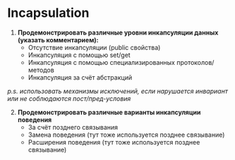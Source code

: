 # Incapsulation
1. **Продемонстрировать различные уровни инкапсуляции данных (указать комментарием):**
    + Отсутствие инкапсуляции (public свойства)
    + Инкапсуляция с помощью set/get
    + Инкапсуляция с помощью специализированных протоколов/методов 
    + Инкапсуляция за счёт абстракций

_p.s. использовать механизмы исключений, если нарушается инвариант или не соблюдаются пост/пред-условия_

2. **Продемонстрировать различные варианты инкапсуляции поведения**
    + За счёт позднего связывания
    + Замена поведения (тут тоже используется позднее связывание)
    + Расширения поведения (тут тоже используется позднее связывание)
